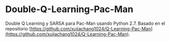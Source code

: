 # Double-Q-Learning-Pac-Man
Double Q Learning y SARSA para Pac-Man usando Python 2.7. Basado en el repositorio [https://github.com/xujiachang1024/Q-Learning-Pac-Man](https://github.com/xujiachang1024/Q-Learning-Pac-Man).
